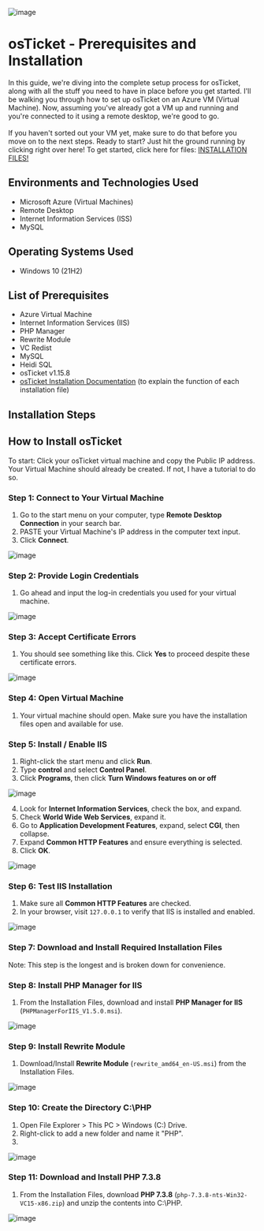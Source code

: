 <p align="center">
   
![image](https://github.com/Bybburnam/ostickets-prereqs/assets/102566114/9f54090c-2ac9-42f9-9ea2-ad7252719fe8)


</p>

<h1>osTicket - Prerequisites and Installation</h1>
In this guide, we're diving into the complete setup process for osTicket, along with all the stuff you need to have in place before you get started. I'll be walking you through how to set up osTicket on an Azure VM (Virtual Machine). Now, assuming you've already got a VM up and running and you're connected to it using a remote desktop, we're good to go.<br/>
<br/>
If you haven't sorted out your VM yet, make sure to do that before you move on to the next steps. Ready to start? Just hit the ground running by clicking right over here! To get started, click here for files:  <a href="https://drive.google.com/drive/u/2/folders/1APMfNyfNzcxZC6EzdaNfdZsUwxWYChf6">INSTALLATION FILES!</a>


<h2>Environments and Technologies Used</h2>

- Microsoft Azure (Virtual Machines)
- Remote Desktop
- Internet Information Services (ISS)
- MySQL

<h2>Operating Systems Used </h2>

- Windows 10</b> (21H2)

<h2>List of Prerequisites</h2>

- Azure Virtual Machine
- Internet Information Services (IIS)
- PHP Manager
- Rewrite Module
- VC Redist
- MySQL
- Heidi SQL
- osTicket v1.15.8
- [osTicket Installation Documentation](https://docs.osticket.com/en/latest/Getting%20Started/Installation.html) (to explain the function of each installation file)

<h2>Installation Steps</h2>

## How to Install osTicket

To start: Click your osTicket virtual machine and copy the Public IP address. Your Virtual Machine should already be created. If not, I have a tutorial to do so.

### Step 1: Connect to Your Virtual Machine

1. Go to the start menu on your computer, type **Remote Desktop Connection** in your search bar.
2. PASTE your Virtual Machine's IP address in the computer text input.
3. Click **Connect**.

![image](https://github.com/Bybburnam/ostickets-prereqs/assets/102566114/e7600f67-f608-44c6-9aa7-bf36bfbac786)


### Step 2: Provide Login Credentials

1. Go ahead and input the log-in credentials you used for your virtual machine.

![image](https://github.com/Bybburnam/ostickets-prereqs/assets/102566114/86241c57-07c0-43cf-a37c-d7b88ea9dba5)


### Step 3: Accept Certificate Errors

1. You should see something like this. Click **Yes** to proceed despite these certificate errors.

![image](https://github.com/Bybburnam/ostickets-prereqs/assets/102566114/1ec19e9a-e512-4fd2-b765-1fc0b0ef6ba5)



### Step 4: Open Virtual Machine

1. Your virtual machine should open. Make sure you have the installation files open and available for use.

### Step 5: Install / Enable IIS

1. Right-click the start menu and click **Run**.
2. Type **control** and select **Control Panel**.
3. Click **Programs**, then click **Turn Windows features on or off**

![image](https://github.com/Bybburnam/ostickets-prereqs/assets/102566114/dc091017-bb52-487c-8bf6-2aea87e8339f)

4. Look for **Internet Information Services**, check the box, and expand.
5. Check **World Wide Web Services**, expand it.
6. Go to **Application Development Features**, expand, select **CGI**, then collapse.
7. Expand **Common HTTP Features** and ensure everything is selected.
8. Click **OK**.

![image](https://github.com/Bybburnam/ostickets-prereqs/assets/102566114/fcff0c71-c6e2-41de-a34e-5e61a0950382)


### Step 6: Test IIS Installation

1. Make sure all **Common HTTP Features** are checked.
2. In your browser, visit `127.0.0.1` to verify that IIS is installed and enabled.
   
![image](https://github.com/Bybburnam/ostickets-prereqs/assets/102566114/1dbe42a0-ab5e-4b8e-91b2-9f7f28cb6132)


### Step 7: Download and Install Required Installation Files

Note: This step is the longest and is broken down for convenience.

### Step 8: Install PHP Manager for IIS

1. From the Installation Files, download and install **PHP Manager for IIS** (`PHPManagerForIIS_V1.5.0.msi`).

![image](https://github.com/Bybburnam/ostickets-prereqs/assets/102566114/f3423aea-0691-4fdb-b656-ff568bf26737)


### Step 9: Install Rewrite Module

1. Download/Install **Rewrite Module** (`rewrite_amd64_en-US.msi`) from the Installation Files.

![image](https://github.com/Bybburnam/ostickets-prereqs/assets/102566114/635c83a1-25c0-463d-93f3-d45f5ff1b360)

### Step 10: Create the Directory C:\PHP

1. Open File Explorer > This PC > Windows (C:) Drive.
2. Right-click to add a new folder and name it "PHP".
3. 
![image](https://github.com/Bybburnam/ostickets-prereqs/assets/102566114/841302fe-185e-440d-b94d-29b975929b5e)


### Step 11: Download and Install PHP 7.3.8

1. From the Installation Files, download **PHP 7.3.8** (`php-7.3.8-nts-Win32-VC15-x86.zip`) and unzip the contents into C:\PHP.

![image](https://github.com/Bybburnam/ostickets-prereqs/assets/102566114/ff38cd02-df70-418b-8780-b5da0db69575)



